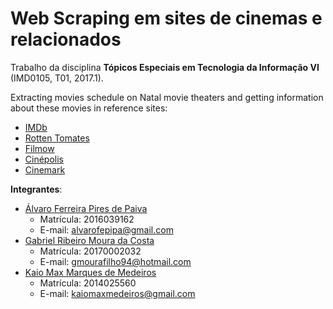 # Web Scraping em sites de cinemas e relacionados

Trabalho da disciplina **Tópicos Especiais em Tecnologia da Informação VI** (IMD0105, T01, 2017.1).

Extracting movies schedule on Natal movie theaters and getting information about these movies in reference sites:
- [IMDb](https://www.imdb.com/)
- [Rotten Tomates](https://www.rottentomatoes.com/)
- [Filmow](https://filmow.com/)
- [Cinépolis](http://www.cinepolis.com.br/)
- [Cinemark](https://www.cinemark.com.br/)

**Integrantes**:
- <a href="https://github.com/alvarofpp">Álvaro Ferreira Pires de Paiva</a>
  - Matrícula: 2016039162
  - E-mail: alvarofepipa@gmail.com
- <a href="https://github.com/Bib7">Gabriel Ribeiro Moura da Costa</a>
  - Matrícula: 20170002032
  - E-mail: gmourafilho94@hotmail.com
- <a href="https://github.com/kaiomax">Kaio Max Marques de Medeiros</a>
  - Matrícula: 2014025560
  - E-mail: kaiomaxmedeiros@gmail.com
